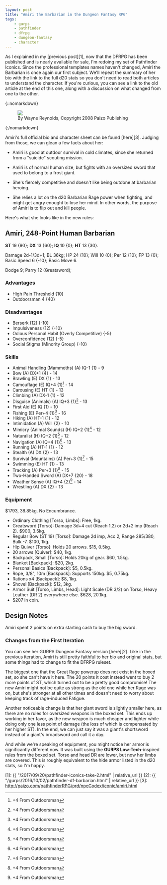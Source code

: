 ```yaml
---
layout: post
title: "Amiri the Barbarian in the Dungeon Fantasy RPG"
tags:
    - gurps
    - pathfinder
    - dfrpg
    - dungeon-fantasy
    - character
---
```


As I explained in my [previous post][1], now that the DFRPG has been published
and is nearly available for sale, I'm redoing my set of Pathfinder
Iconics. Since the professional templates names haven't changed, Amiri the
Barbarian is once again our first subject. We'll repeat the summary of her bio
with the link to the full d20 stats so you don't need to read both articles to
understand the character. If you're curious, you can see a link to the old
article at the end of this one, along with a discussion on what changed from one
to the other.

{::nomarkdown}
<figure>
  <img src="{{ "/assets/Amiri-small.jpg" | absolute_url }}"/>
  <figcaption>By Wayne Reynolds, Copyright 2008 Paizo Publishing</figcaption>
</figure>
{:/nomarkdown}

Amiri's full official bio and character sheet can be found [here][3]. Judging
from those, we can glean a few facts about her:

* Amiri is good at outdoor survival in cold climates, since she returned from a
  "suicide" scouting mission.

* Amiri is of normal human size, but fights with an oversized sword that used to
  belong to a frost giant.

* She's fiercely competitive and doesn't like being outdone at barbarian
  heroing.

* She relies a lot on the d20 Barbarian Rage power when fighting, and might get
  angry enought to lose her mind. In other words, the purpose of Amiri is to
  flip out and kill people.

Here's what she looks like in the new rules:

## Amiri, 248-Point Human Barbarian

**ST** 19 {90}; **DX** 13 {60}; **IQ** 10 {0}; **HT** 13 {30}.

Damage 2d-1/3d+1; BL 36kg; HP 24 {10}; Will 10 {0}; Per 12 {10}; FP 13 {0};
Basic Speed 6 {-10}; Basic Move 6.

Dodge 9; Parry 12 (Greatsword);

### Advantages

-   High Pain Threshold {10}
-   Outdoorsman 4 {40}

### Disadvantages

-   Berserk (12) {-10}
-   Impulsiveness (12) {-10}
-   Odious Personal Habit (Overly Competitive) {-5}
-   Overconfidence (12) {-5}
-   Social Stigma (Minority Group) {-10}

### Skills

-   Animal Handling (Mammoths) (A) IQ-1 {1} - 9
-   Bow (A) DX+1 {4} - 14
-   Brawling (E) DX {1} - 13
-   Camouflage (E) IQ+4 {1}[^1] - 14
-   Carousing (E) HT {1} - 13
-   Climbing (A) DX-1 {1} - 12
-   Disguise (Animals) (A) IQ+3 {1}[^1] - 13
-   First Aid (E) IQ {1} - 10
-   Fishing (E) Per+4 {1}[^1] - 16
-   Hiking (A) HT-1 {1} - 12
-   Intimidation (A) Will {2} - 10
-   Mimicry (Animal Sounds) (H) IQ+2 {1}[^1] - 12
-   Naturalist (H) IQ+2 {1}[^1] - 12
-   Navigation (A) IQ+4 {1}[^1] - 13
-   Running (A) HT-1 {1} - 12
-   Stealth (A) DX {2} - 13
-   Survival (Mountains) (A) Per+3 {1}[^1] - 15
-   Swimming (E) HT {1} - 13
-   Tracking (A) Per+3 {1}[^1] - 15
-   Two-Handed Sword (A) DX+7 {20} - 18
-   Weather Sense (A) IQ+4 {2}[^1] - 14
-   Wrestling (A) DX {2} - 13

### Equipment

$1793, 38.85kg. No Encumbrance.

-   Ordinary Clothing [Torso, Limbs]: Free, 1kg.
-   Greatsword [Torso]: Damage 3d+4 cut (Reach 1,2) or 2d+2 imp (Reach 2). $900,
    3.5kg.
-   Regular Bow (ST 19) [Torso]: Damage 2d imp, Acc 2, Range 285/380, Bulk
    -7. $100, 1kg.
-   Hip Quiver [Torso]: Holds 20 arrows. $15, 0.5kg.
-   20 arrows [Quiver]: $40, 1kg.
-   Backpack, Small [Torso]: Holds 20kg of gear. $60, 1.5kg.
-   Blanket [Backpack]: $20, 2kg.
-   Personal Basics [Backpack]: $5, 0.5kg.
-   Rope, 3/8", 10m [Backpack]: Supports 150kg. $5, 0.75kg.
-   Rations x4 [Backpack]: $8, 1kg.
-   Shovel [Backpack]: $12, 3kg.
-   Armor Suit [Torso, Limbs, Head]: Light Scale (DR 3/2) on Torso, Heavy
    Leather (DR 2) everywhere else. $628, 20.1kg.
-   $207 in coin.

## Design Notes

Amiri spent 2 points on extra starting cash to buy the big sword.

### Changes from the First Iteration

You can see her GURPS Dungeon Fantasy version [here][2]. Like in the previous
iteration, Amiri is still pretty faithful to her bio and original stats, but
some things had to change to fit the DFRPG ruleset.

The biggest one that the Great Rage powerup does not exist in the boxed set, so
she can't have it here. The 20 points it cost instead went to buy 2 more points
of ST, which turned out to be a pretty good compromise! The new Amiri might not
be quite as strong as the old one while her Rage was on, but she's stronger at
all other times and doesn't need to worry about keeping track of rage-induced
Fatigue.

Another noticeable change is that her giant sword is slightly smaller here, as
there are no rules for oversized weapons in the boxed set. This ends up working
in her favor, as the new weapon is much cheaper and lighter while doing only one
less point of damage (the loss of which is compensated by her higher ST). In the
end, we can just say it was a giant's shortsword instead of a giant's broadsword
and call it a day.

And while we're speaking of equipment, you might notice her armor is
significantly different now. It was built using the **GURPS Low-Tech**-inspired
rules from the boxed set. Torso and head DR are lower, but now her limbs are
covered. This is roughly equivalent to the hide armor listed in the d20 stats,
so I'm happy.

[1]: {{ "/2017/09/20/pathfinder-iconics-take-2.html" | relative_url }}
[2]: {{ "/gurps/2016/10/02/pathfinder-df-barbarian.html" | relative_url }}
[3]: http://paizo.com/pathfinderRPG/prd/npcCodex/iconic/amiri.html

[^1]: +4 From Outdoorsman
